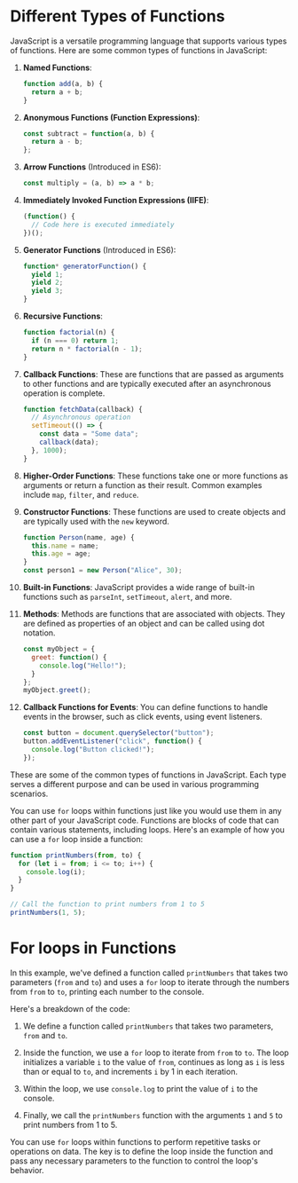
# Different Types of Functions 

JavaScript is a versatile programming language that supports various types of functions. Here are some common types of functions in JavaScript:

1. **Named Functions**:
   ```javascript
   function add(a, b) {
     return a + b;
   }
   ```

2. **Anonymous Functions (Function Expressions)**:
   ```javascript
   const subtract = function(a, b) {
     return a - b;
   };
   ```

3. **Arrow Functions** (Introduced in ES6):
   ```javascript
   const multiply = (a, b) => a * b;
   ```

4. **Immediately Invoked Function Expressions (IIFE)**:
   ```javascript
   (function() {
     // Code here is executed immediately
   })();
   ```

5. **Generator Functions** (Introduced in ES6):
   ```javascript
   function* generatorFunction() {
     yield 1;
     yield 2;
     yield 3;
   }
   ```

6. **Recursive Functions**:
   ```javascript
   function factorial(n) {
     if (n === 0) return 1;
     return n * factorial(n - 1);
   }
   ```

7. **Callback Functions**:
   These are functions that are passed as arguments to other functions and are typically executed after an asynchronous operation is complete.
   ```javascript
   function fetchData(callback) {
     // Asynchronous operation
     setTimeout(() => {
       const data = "Some data";
       callback(data);
     }, 1000);
   }
   ```

8. **Higher-Order Functions**:
   These functions take one or more functions as arguments or return a function as their result. Common examples include `map`, `filter`, and `reduce`.

9. **Constructor Functions**:
   These functions are used to create objects and are typically used with the `new` keyword.
   ```javascript
   function Person(name, age) {
     this.name = name;
     this.age = age;
   }
   const person1 = new Person("Alice", 30);
   ```

10. **Built-in Functions**:
    JavaScript provides a wide range of built-in functions such as `parseInt`, `setTimeout`, `alert`, and more.

11. **Methods**:
    Methods are functions that are associated with objects. They are defined as properties of an object and can be called using dot notation.
    ```javascript
    const myObject = {
      greet: function() {
        console.log("Hello!");
      }
    };
    myObject.greet();
    ```

12. **Callback Functions for Events**:
    You can define functions to handle events in the browser, such as click events, using event listeners.
    ```javascript
    const button = document.querySelector("button");
    button.addEventListener("click", function() {
      console.log("Button clicked!");
    });
    ```

These are some of the common types of functions in JavaScript. Each type serves a different purpose and can be used in various programming scenarios.

You can use `for` loops within functions just like you would use them in any other part of your JavaScript code. Functions are blocks of code that can contain various statements, including loops. Here's an example of how you can use a `for` loop inside a function:

```javascript
function printNumbers(from, to) {
  for (let i = from; i <= to; i++) {
    console.log(i);
  }
}

// Call the function to print numbers from 1 to 5
printNumbers(1, 5);
```

# For loops in Functions
In this example, we've defined a function called `printNumbers` that takes two parameters (`from` and `to`) and uses a `for` loop to iterate through the numbers from `from` to `to`, printing each number to the console.

Here's a breakdown of the code:

1. We define a function called `printNumbers` that takes two parameters, `from` and `to`.

2. Inside the function, we use a `for` loop to iterate from `from` to `to`. The loop initializes a variable `i` to the value of `from`, continues as long as `i` is less than or equal to `to`, and increments `i` by 1 in each iteration.

3. Within the loop, we use `console.log` to print the value of `i` to the console.

4. Finally, we call the `printNumbers` function with the arguments `1` and `5` to print numbers from 1 to 5.

You can use `for` loops within functions to perform repetitive tasks or operations on data. The key is to define the loop inside the function and pass any necessary parameters to the function to control the loop's behavior.
